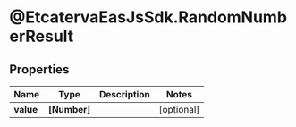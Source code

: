 # @EtcatervaEasJsSdk.RandomNumberResult

## Properties
Name | Type | Description | Notes
------------ | ------------- | ------------- | -------------
**value** | **[Number]** |  | [optional] 


